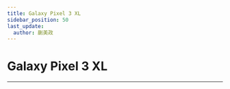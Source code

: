 ```yaml
---
title: Galaxy Pixel 3 XL
sidebar_position: 50
last_update:
  author: 蒯美政
---
```


# Galaxy Pixel 3 XL

---